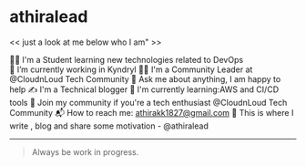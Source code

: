 # athiralead
<< just a look at me below who I am" >>

👨‍🎓 I'm a Student learning new technologies related to DevOps     
🔭 I’m currently working in Kyndryl 
👨‍🏫 I'm a Community Leader at @CloudnLoud Tech Community
💬 Ask me about anything, I am happy to help
✍ I'm a Technical blogger
🌱 I'm currently learning:AWS and CI/CD tools
👯 Join my community if you're a tech enthusiast @CloudnLoud Tech Community
📬 How to reach me: athirakk1827@gmail.com
💪 This is where I write , blog and share some motivation - @athiralead


---
> Always be work in progress.
